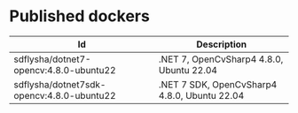# Published dockers

| Id                                        | Description                                  |
| ----------------------------------------- | -------------------------------------------- |
| sdflysha/dotnet7-opencv:4.8.0-ubuntu22    | .NET 7, OpenCvSharp4 4.8.0, Ubuntu 22.04     |
| sdflysha/dotnet7sdk-opencv:4.8.0-ubuntu22 | .NET 7 SDK, OpenCvSharp4 4.8.0, Ubuntu 22.04 |
